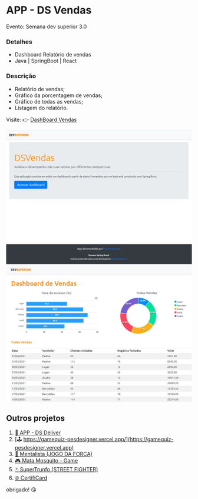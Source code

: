 # APP - DS Vendas
Evento: Semana dev superior 3.0

### Detalhes
- Dashboard Relatório de vendas
- Java | SpringBoot | React

### Descrição
- Relatório de vendas;
- Gráfico da porcentagem de vendas;
- Gráfico de todas as vendas;
- Listagem do relatório.

Visite: 👉 [DashBoard Vendas](https://vendas-relatorio.netlify.app/) 

![App Interface](/frontend/src/assets/img/dashboard-home.JPG)
![App Interface](/frontend/src/assets/img/dashboard-vendas.JPG)

## Outros projetos

1.  [🍕 APP - DS Deliver](https://github.com/pesdesigner/dsdeliver-sds2)
2.  [🕹️ https://gamequiz-pesdesigner.vercel.app/](https://gamequiz-pesdesigner.vercel.app)
3.  [🔮 Mentalista (JOGO DA FORCA)](https://codepen.io/pesdesigner/full/XWpdqoK)
4.  [🎮 Mata Mosquito - Game](https://graficoeweb.com.br/app-mosquito)
5.  [🃏 SuperTrunfo (STREET FIGHTER)](https://codepen.io/pesdesigner/full/poReWrx)
5.  [🌐 CertifiCard](https://codepen.io/pesdesigner/full/XWpMOPv)


obrigado! 😘
